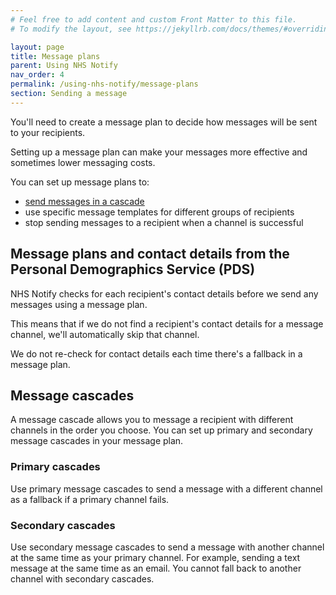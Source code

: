 ```yaml
---
# Feel free to add content and custom Front Matter to this file.
# To modify the layout, see https://jekyllrb.com/docs/themes/#overriding-theme-defaults

layout: page
title: Message plans
parent: Using NHS Notify
nav_order: 4
permalink: /using-nhs-notify/message-plans
section: Sending a message
---
```


You'll need to create a message plan to decide how messages will be sent to your recipients.

Setting up a message plan can make your messages more effective and sometimes lower messaging costs.

You can set up message plans to:

- [send messages in a cascade](#message-cascades)
- use specific message templates for different groups of recipients
- stop sending messages to a recipient when a channel is successful

## Message plans and contact details from the Personal Demographics Service (PDS)

NHS Notify checks for each recipient's contact details before we send any messages using a message plan.

This means that if we do not find a recipient's contact details for a message channel, we'll automatically skip that channel.

We do not re-check for contact details each time there's a fallback in a message plan.

## Message cascades

A message cascade allows you to message a recipient with different channels in the order you choose. You can set up primary and secondary message cascades in your message plan.

### Primary cascades

Use primary message cascades to send a message with a different channel as a fallback if a primary channel fails.

### Secondary cascades

Use secondary message cascades to send a message with another channel at the same time as your primary channel. For example, sending a text message at the same time as an email. You cannot fall back to another channel with secondary cascades.
